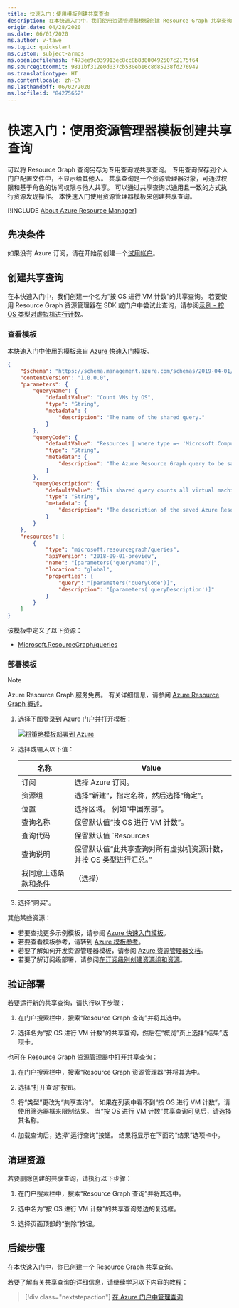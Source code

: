 ```yaml
---
title: 快速入门：使用模板创建共享查询
description: 在本快速入门中，我们使用资源管理器模板创建 Resource Graph 共享查询，以便按 OS 对虚拟机计数。
origin.date: 04/28/2020
ms.date: 06/01/2020
ms.author: v-tawe
ms.topic: quickstart
ms.custom: subject-armqs
ms.openlocfilehash: f473ee9c039913ec8cc8b83800492507c2175f64
ms.sourcegitcommit: 9811bf312e0d037cb530eb16c8d85238fd276949
ms.translationtype: HT
ms.contentlocale: zh-CN
ms.lasthandoff: 06/02/2020
ms.locfileid: "84275652"
---
```

# <a name="quickstart-create-a-shared-query-by-using-a-resource-manager-template"></a>快速入门：使用资源管理器模板创建共享查询

可以将 Resource Graph 查询另存为专用查询或共享查询。  专用查询保存到个人门户配置文件中，不显示给其他人。 共享查询是一个资源管理器对象，可通过权限和基于角色的访问权限与他人共享。 可以通过共享查询以通用且一致的方式执行资源发现操作。 本快速入门使用资源管理器模板来创建共享查询。

[!INCLUDE [About Azure Resource Manager](../../../includes/resource-manager-quickstart-introduction.md)]

## <a name="prerequisites"></a>先决条件

如果没有 Azure 订阅，请在开始前创建一个[试用帐户](https://wd.azure.cn/pricing/1rmb-trial/)。

## <a name="create-a-shared-query"></a>创建共享查询

在本快速入门中，我们创建一个名为“按 OS 进行 VM 计数”的共享查询。 若要使用 Resource Graph 资源管理器在 SDK 或门户中尝试此查询，请参阅[示例 - 按 OS 类型对虚拟机进行计数](./samples/starter.md#count-os)。

### <a name="review-the-template"></a>查看模板

本快速入门中使用的模板来自 [Azure 快速入门模板](https://azure.microsoft.com/resources/templates/resourcegraph-sharedquery-countos/)。

```json
{
    "$schema": "https://schema.management.azure.com/schemas/2019-04-01/deploymentTemplate.json#",
    "contentVersion": "1.0.0.0",
    "parameters": {
        "queryName": {
            "defaultValue": "Count VMs by OS",
            "type": "String",
            "metadata": {
                "description": "The name of the shared query."
            }
        },
        "queryCode": {
            "defaultValue": "Resources | where type =~ 'Microsoft.Compute/virtualMachines' | summarize count() by tostring(properties.storageProfile.osDisk.osType)",
            "type": "String",
            "metadata": {
                "description": "The Azure Resource Graph query to be saved to the shared query."
            }
        },
        "queryDescription": {
            "defaultValue": "This shared query counts all virtual machine resources and summarizes by the OS type.",
            "type": "String",
            "metadata": {
                "description": "The description of the saved Azure Resource Graph query."
            }
        }
    },
    "resources": [
        {
            "type": "microsoft.resourcegraph/queries",
            "apiVersion": "2018-09-01-preview",
            "name": "[parameters('queryName')]",
            "location": "global",
            "properties": {
                "query": "[parameters('queryCode')]",
                "description": "[parameters('queryDescription')]"
            }
        }
    ]
}
```

该模板中定义了以下资源：

- [Microsoft.ResourceGraph/queries](https://docs.microsoft.com/azure/templates/microsoft.resourcegraph/queries)

### <a name="deploy-the-template"></a>部署模板

> [!NOTE]
> Azure Resource Graph 服务免费。 有关详细信息，请参阅 [Azure Resource Graph 概述](./overview.md)。

1. 选择下图登录到 Azure 门户并打开模板：

   [![将策略模板部署到 Azure](../../media/template-deployments/deploy-to-azure.svg)](https://portal.azure.cn/#create/Microsoft.Template/uri/https%3A%2F%2Fraw.githubusercontent.com%2FAzure%2Fazure-quickstart-templates%2Fmaster%2Fresourcegraph-sharedquery-countos%2Fazuredeploy.json)

1. 选择或输入以下值：

   | 名称 | Value |
   |------|-------|
   | 订阅 | 选择 Azure 订阅。 |
   | 资源组 | 选择“新建”，指定名称，然后选择“确定”。  |
   | 位置 | 选择区域。 例如“中国东部”。 |
   | 查询名称 | 保留默认值“按 OS 进行 VM 计数”。 |
   | 查询代码 | 保留默认值 `Resources | where type =~ 'Microsoft.Compute/virtualMachines' | summarize count() by tostring(properties.storageProfile.osDisk.osType)` |
   | 查询说明 | 保留默认值“此共享查询对所有虚拟机资源计数，并按 OS 类型进行汇总。” |
   | 我同意上述条款和条件 | （选择） |

1. 选择“购买”。

其他某些资源：

- 若要查找更多示例模板，请参阅 [Azure 快速入门模板](https://azure.microsoft.com/resources/templates/?resourceType=Microsoft.Authorization&pageNumber=1&sort=Popular)。
- 若要查看模板参考，请转到 [Azure 模板参考](https://docs.microsoft.com/azure/templates/microsoft.resourcegraph/allversions)。
- 若要了解如何开发资源管理器模板，请参阅 [Azure 资源管理器文档](../../azure-resource-manager/management/overview.md)。
- 若要了解订阅级部署，请参阅[在订阅级别创建资源组和资源](../../azure-resource-manager/templates/deploy-to-subscription.md)。

## <a name="validate-the-deployment"></a>验证部署

若要运行新的共享查询，请执行以下步骤：

1. 在门户搜索栏中，搜索“Resource Graph 查询”并将其选中。

1. 选择名为“按 OS 进行 VM 计数”的共享查询，然后在“概览”页上选择“结果”选项卡。  

也可在 Resource Graph 资源管理器中打开共享查询：

1. 在门户搜索栏中，搜索“Resource Graph 资源管理器”并将其选中。

1. 选择“打开查询”按钮。

1. 将“类型”更改为“共享查询”。 如果在列表中看不到“按 OS 进行 VM 计数”，请使用筛选器框来限制结果。 当“按 OS 进行 VM 计数”共享查询可见后，请选择其名称。

1. 加载查询后，选择“运行查询”按钮。 结果将显示在下面的“结果”选项卡中。

## <a name="clean-up-resources"></a>清理资源

若要删除创建的共享查询，请执行以下步骤：

1. 在门户搜索栏中，搜索“Resource Graph 查询”并将其选中。

1. 选中名为“按 OS 进行 VM 计数”的共享查询旁边的复选框。

1. 选择页面顶部的“删除”按钮。

## <a name="next-steps"></a>后续步骤

在本快速入门中，你已创建一个 Resource Graph 共享查询。

若要了解有关共享查询的详细信息，请继续学习以下内容的教程：

> [!div class="nextstepaction"]
> [在 Azure 门户中管理查询](./tutorials/create-share-query.md)